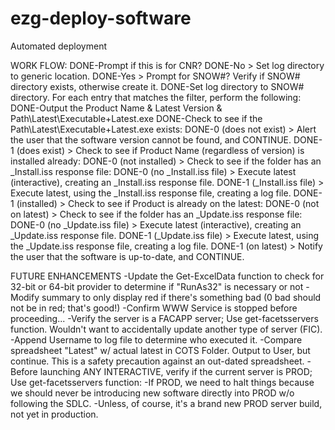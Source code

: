 # ezg-deploy-software
Automated deployment

WORK FLOW:
DONE-Prompt if this is for CNR?
	DONE-No > Set log directory to generic location.
	DONE-Yes > Prompt for SNOW#?
		Verify if SNOW# directory exists, otherwise create it.
		DONE-Set log directory to SNOW# directory.
For each entry that matches the filter, perform the following:
	DONE-Output the Product Name & Latest Version & Path\Latest\Executable+Latest.exe
	DONE-Check to see if the Path\Latest\Executable+Latest.exe exists:
		DONE-0 (does not exist) > Alert the user that the software version cannot be found, and CONTINUE.
		DONE-1 (does exist) > Check to see if Product Name (regardless of version) is installed already:
			DONE-0 (not installed) > Check to see if the folder has an _Install.iss response file:
				DONE-0 (no _Install.iss file) > Execute latest (interactive), creating an _Install.iss response file.
				DONE-1 (_Install.iss file) > Execute latest, using the _Install.iss response file, creating a log file.
			DONE-1 (installed) > Check to see if Product is already on the latest:
				DONE-0 (not on latest) > Check to see if the folder has an _Update.iss response file:
					DONE-0 (no _Update.iss file) > Execute latest (interactive), creating an _Update.iss response file.
					DONE-1 (_Update.iss file) > Execute latest, using the _Update.iss response file, creating a log file.
				DONE-1 (on latest) > Notify the user that the software is up-to-date, and CONTINUE.

FUTURE ENHANCEMENTS
-Update the Get-ExcelData function to check for 32-bit or 64-bit provider to determine if "RunAs32" is necessary or not
-Modify summary to only display red if there's something bad (0 bad should not be in red; that's good!)
-Confirm WWW Service is stopped before proceeding...
-Verify the server is a FACAPP server; Use get-facetsservers function. Wouldn't want to accidentally update another type of server (FIC).
-Append Username to log file to determine who executed it.
-Compare spreadsheet "Latest" w/ actual latest in COTS Folder. Output to User, but continue. This is a safety precaution against an out-dated spreadsheet.
-Before launching ANY INTERACTIVE, verify if the current server is PROD; Use get-facetsservers function:
	-If PROD, we need to halt things because we should never be introducing new software directly into PROD w/o following the SDLC.
		-Unless, of course, it's a brand new PROD server build, not yet in production.
